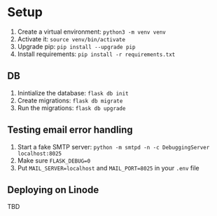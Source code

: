 # Setup

1. Create a virtual environment: `python3 -m venv venv`
2. Activate it: `source venv/bin/activate`
3. Upgrade pip: `pip install --upgrade pip`
4. Install requirements: `pip install -r requirements.txt`

## DB

1. Inintialize the database: `flask db init`
2. Create migrations: `flask db migrate`
3. Run the migrations: `flask db upgrade`

## Testing email error handling

1. Start a fake SMTP server: `python -m smtpd -n -c DebuggingServer localhost:8025`
2. Make sure `FLASK_DEBUG=0`
3. Put `MAIL_SERVER=localhost` and `MAIL_PORT=8025` in your `.env` file


## Deploying on Linode

TBD

